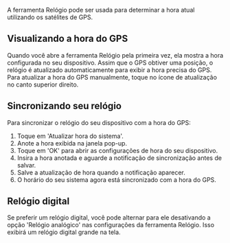 A ferramenta Relógio pode ser usada para determinar a hora atual utilizando os satélites de GPS.

## Visualizando a hora do GPS
Quando você abre a ferramenta Relógio pela primeira vez, ela mostra a hora configurada no seu dispositivo. Assim que o GPS obtiver uma posição, o relógio é atualizado automaticamente para exibir a hora precisa do GPS. Para atualizar a hora do GPS manualmente, toque no ícone de atualização no canto superior direito.

## Sincronizando seu relógio
Para sincronizar o relógio do seu dispositivo com a hora do GPS:

1. Toque em 'Atualizar hora do sistema'.
2. Anote a hora exibida na janela pop-up.
3. Toque em 'OK' para abrir as configurações de hora do seu dispositivo.
4. Insira a hora anotada e aguarde a notificação de sincronização antes de salvar.
5. Salve a atualização de hora quando a notificação aparecer.
6. O horário do seu sistema agora está sincronizado com a hora do GPS.

## Relógio digital
Se preferir um relógio digital, você pode alternar para ele desativando a opção 'Relógio analógico' nas configurações da ferramenta Relógio. Isso exibirá um relógio digital grande na tela.
